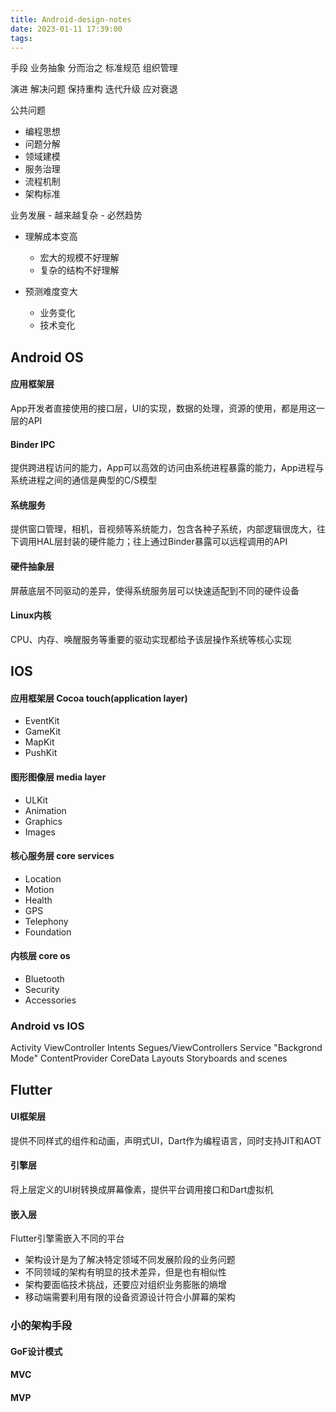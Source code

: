 ```yaml
---
title: Android-design-notes
date: 2023-01-11 17:39:00
tags:
---
```


手段
业务抽象
分而治之
标准规范
组织管理

演进
解决问题
保持重构
迭代升级
应对衰退

公共问题
- 编程思想
- 问题分解
- 领域建模
- 服务治理
- 流程机制
- 架构标准

业务发展 - 越来越复杂 - 必然趋势
- 理解成本变高
  - 宏大的规模不好理解
  - 复杂的结构不好理解

- 预测难度变大
  - 业务变化
  - 技术变化

## Android OS
#### 应用框架层
App开发者直接使用的接口层，UI的实现，数据的处理，资源的使用，都是用这一层的API
#### Binder IPC
提供跨进程访问的能力，App可以高效的访问由系统进程暴露的能力，App进程与系统进程之间的通信是典型的C/S模型
#### 系统服务
提供窗口管理，相机，音视频等系统能力，包含各种子系统，内部逻辑很庞大，往下调用HAL层封装的硬件能力；往上通过Binder暴露可以远程调用的API

#### 硬件抽象层
屏蔽底层不同驱动的差异，使得系统服务层可以快速适配到不同的硬件设备

#### Linux内核
CPU、内存、唤醒服务等重要的驱动实现都给予该层操作系统等核心实现

## IOS
#### 应用框架层 Cocoa touch(application layer)
- EventKit
- GameKit
- MapKit
- PushKit

#### 图形图像层 media layer
- ULKit
- Animation
- Graphics
- Images

#### 核心服务层 core services
- Location
- Motion
- Health
- GPS
- Telephony
- Foundation

#### 内核层 core os
- Bluetooth
- Security
- Accessories

### Android vs IOS
Activity  ViewController
Intents   Segues/ViewControllers
Service   "Backgrond Mode"
ContentProvider   CoreData
Layouts   Storyboards and scenes

## Flutter
#### UI框架层
提供不同样式的组件和动画，声明式UI，Dart作为编程语言，同时支持JIT和AOT
#### 引擎层
将上层定义的UI树转换成屏幕像素，提供平台调用接口和Dart虚拟机

#### 嵌入层
Flutter引擎需嵌入不同的平台

- 架构设计是为了解决特定领域不同发展阶段的业务问题
- 不同领域的架构有明显的技术差异，但是也有相似性
- 架构要面临技术挑战，还要应对组织业务膨胀的熵增
- 移动端需要利用有限的设备资源设计符合小屏幕的架构


### 小的架构手段
#### GoF设计模式
#### MVC
#### MVP